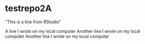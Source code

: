 # testrepo2A
"This is a line from RStudio"


A line I wrote on my local computer
Another line I wrote on my local computer
Another line I wrote on my local computer
